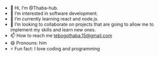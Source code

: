 - 👋 Hi, I’m @Thaba-hub.
- 👀 I’m interested in software development.
- 🌱 I’m currently learning react and node.js.
- 💞️ I’m looking to collaborate on projects that are going to allow me to implement my skills and learn new ones.
- 📫 How to reach me tebogothaba.15@gmail.com
- 😄 Pronouns: him
- ⚡ Fun fact: I love coding and programming

<!---
Thaba-hub/Thaba-hub is a ✨ special ✨ repository because its `README.md` (this file) appears on your GitHub profile.
You can click the Preview link to take a look at your changes.
--->
